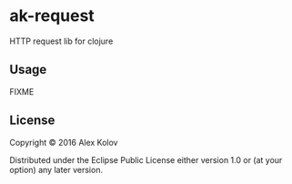 # ak-request
HTTP request lib for clojure

## Usage

FIXME

## License

Copyright © 2016 Alex Kolov

Distributed under the Eclipse Public License either version 1.0 or (at
your option) any later version.
